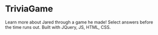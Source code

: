 # TriviaGame

Learn more about Jared through a game he made!
Select answers before the time runs out.
Built with JQuery, JS, HTML, CSS.

